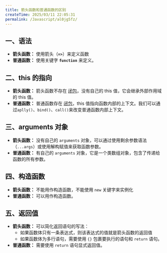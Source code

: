 ```yaml
---
title: 箭头函数和普通函数的区别
createTime: 2025/03/11 22:05:31
permalink: /Javascript/al0jg5fz/
---
```


## 一、语法

- **箭头函数：** 使用箭头（**`=>`**）来定义函数
- **普通函数：** 使用关键字 **`function`** 来定义。

## 二、this 的指向

- **箭头函数：** 箭头函数不存在 [闭包](/MyBlog/Javascript/2yw5v8jr/)，没有自己的 this 值，它会继承外部作用域的 this 值。
- **普通函数：** 普通函数存在 [闭包](/MyBlog/Javascript/2yw5v8jr/)，this 值指向函数内部的上下文。我们可以通过`aplly()`、`bind()`、`call()`来改变普通函数内部上下文。

## 三、arguments 对象

- **箭头函数：** 没有自己的 `arguments` 对象，可以通过使用剩余参数语法（`...args`）或使用解构赋值来获取函数参数。
- **普通函数：** 有自己的 `arguments` 对象，它是一个类数组对象，包含了传递给函数的所有参数。

## 四、构造函数

- **箭头函数：** 不能用作构造函数，不能使用 `new` 关键字来实例化
- **普通函数：** 可以用作构造函数。

## 五、返回值

- **箭头函数：** 可以简化返回语句的写法：
  - 如果函数体只有一条表达式，则该表达式的值就是箭头函数的返回值
  - 如果函数体为多行语句，需要使用 `{}` 包裹要执行的语句和 `return` 语句。
- **普通函数：** 需要使用 `return` 语句显式返回值。
